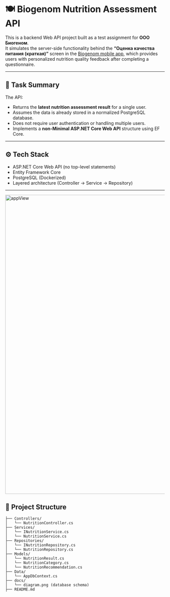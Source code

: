 # 🍽️ Biogenom Nutrition Assessment API

This is a backend Web API project built as a test assignment for **ООО Биогеном**.  
It simulates the server-side functionality behind the **“Оценка качества питания (краткая)”** screen in the [Biogenom mobile app](https://biogenom.ru/mob-app), which provides users with personalized nutrition quality feedback after completing a questionnaire.

---

## 🧠 Task Summary

The API:
- Returns the **latest nutrition assessment result** for a single user.
- Assumes the data is already stored in a normalized PostgreSQL database.
- Does not require user authentication or handling multiple users.
- Implements a **non-Minimal ASP.NET Core Web API** structure using EF Core.

---

## ⚙️ Tech Stack

- ASP.NET Core Web API (no top-level statements)
- Entity Framework Core
- PostgreSQL (Dockerized)
- Layered architecture (Controller → Service → Repository)
---

<img width="759" height="946" alt="appView" src="(https://github.com/babek17/Biogenom.NutritionAssessment/blob/ec3f51b14cb3c430e589a0dfd5f2ffa057b4d9d6/appView.png)" />


## 📁 Project Structure

```text
├── Controllers/
│   └── NutritionController.cs
├── Services/
│   └── INutritionService.cs
│   └── NutritionService.cs
├── Repositories/
│   └── INutritionRepository.cs
│   └── NutritionRepository.cs
├── Models/
│   └── NutritionResult.cs
│   └── NutritionCategory.cs
│   └── NutritionRecommendation.cs
├── Data/
│   └── AppDbContext.cs
├── docs/
│   └── diagram.png (database schema)
├── README.md


